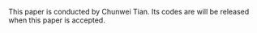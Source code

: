 This paper is conducted by Chunwei Tian. Its codes are will be released when this paper is accepted. 
